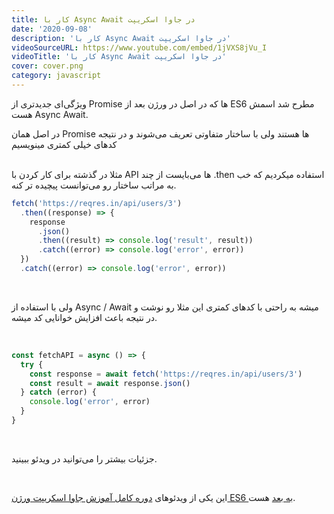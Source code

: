 ```yaml
---
title: کار با Async Await در جاوا اسکریپت
date: '2020-09-08'
description: 'کار با Async Await در جاوا اسکریپت'
videoSourceURL: https://www.youtube.com/embed/1jVXS8jVu_I
videoTitle: 'کار با Async Await در جاوا اسکریپت'
cover: cover.png
category: javascript
---
```


ویژگی‌ای جدیدتری از Promise ها که در اصل در ورژن بعد از ES6 مطرح شد اسمش هست Async Await.
<br />

در اصل همان Promise ها هستند ولی با ساختار متفاوتی تعریف می‌شوند و در نتیجه کدهای خیلی کمتری مینویسیم

<br />
مثلا در گذشته برای کار کردن با API ها می‌بایست از چند .then استفاده میکردیم که خب به مراتب ساختار رو می‌توانست پیچیده تر کنه.

```javascript
fetch('https://reqres.in/api/users/3')
  .then((response) => {
    response
      .json()
      .then((result) => console.log('result', result))
      .catch((error) => console.log('error', error))
  })
  .catch((error) => console.log('error', error))
```

<br />

ولی با استفاده از Async / Await میشه به راحتی با کدهای کمتری این مثلا رو نوشت و در نتیجه باعث افزایش خوانایی کد میشه.

<br />

```javascript
const fetchAPI = async () => {
  try {
    const response = await fetch('https://reqres.in/api/users/3')
    const result = await response.json()
  } catch (error) {
    console.log('error', error)
  }
}
```

<br />

جزئیات بیشتر را می‌توانید در ویدئو ببینید.

<br />

این یکی از ویدئو‌های
[دوره کامل آموزش جاوا اسکریپت ورژن ES6 به بعد](/es6-es7-etc-babel-webpack-javascript-course)
هست.
